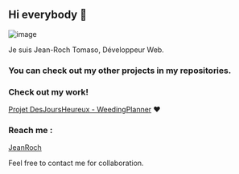 ## Hi everybody 👋
![image](https://github.com/JeanRoch95/JeanRoch95/assets/82611021/c2051fca-495d-49d3-b1a3-bfb89b4c144c)

 Je suis Jean-Roch Tomaso, Développeur Web.

 ### You can check out my other projects in my repositories.

 ### Check out my work!
  [Projet DesJoursHeureux - WeedingPlanner]([https://www.desjoursheureux.fr/](https://camo.githubusercontent.com/49fbb99f92674cc6825349b154b65aaf4064aec465d61e8e1f9fb99da3d922a1/68747470733a2f2f696d672e736869656c64732e696f2f62616467652f68746d6c352d2532334533344632362e7376673f7374796c653d666f722d7468652d6261646765266c6f676f3d68746d6c35266c6f676f436f6c6f723d7768697465)https://camo.githubusercontent.com/49fbb99f92674cc6825349b154b65aaf4064aec465d61e8e1f9fb99da3d922a1/68747470733a2f2f696d672e736869656c64732e696f2f62616467652f68746d6c352d2532334533344632362e7376673f7374796c653d666f722d7468652d6261646765266c6f676f3d68746d6c35266c6f676f436f6c6f723d7768697465) ❤️
  
### Reach me : 
[JeanRoch](https://www.linkedin.com/in/jeanrochtomaso/)

Feel free to contact me for collaboration.
